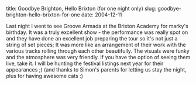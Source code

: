title: Goodbye Brighton, Hello Brixton (for one night only)
slug: goodbye-brighton-hello-brixton-for-one
date: 2004-12-11


Last night I went to see Groove Armada at the Brixton Academy for marky's birthday. It was a truly excellent show - the performance was really spot on and they have done an excellent job preparing the tour so it's not just a string of set pieces; It was more like an arrangement of their work with the various tracks rolling through each other beautifully. The visuals were funky and the atmosphere was very friendly.
If you have the option of seeing them live, take it. I will be hunting the festival listings next year for their appearances ;)
(and thanks to Simon's parents for letting us stay the night, plus for having awesome cats :)
